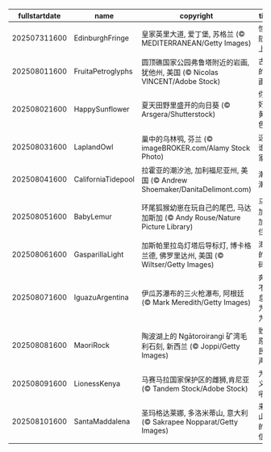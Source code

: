 |fullstartdate|name|copyright|title|image|
|--|--|--|--|--|
202507311600|EdinburghFringe|皇家英里大道, 爱丁堡, 苏格兰 (© MEDITERRANEAN/Getty Images)|惊喜随时上演|![](/zh-CN/2025/08/202507311600EdinburghFringe.jpg)|
202508011600|FruitaPetroglyphs|圆顶礁国家公园弗鲁塔附近的岩画, 犹他州, 美国 (© Nicolas VINCENT/Adobe Stock)|古老的岩画|![](/zh-CN/2025/08/202508011600FruitaPetroglyphs.jpg)|
202508021600|HappySunflower|夏天田野里盛开的向日葵 (© Arsgera/Shutterstock)|你好，黄色！|![](/zh-CN/2025/08/202508021600HappySunflower.jpg)|
202508031600|LaplandOwl|巢中的乌林鸮, 芬兰 (© imageBROKER.com/Alamy Stock Photo)|这是谁的家？|![](/zh-CN/2025/08/202508031600LaplandOwl.jpg)|
202508041600|CaliforniaTidepool|拉霍亚的潮汐池‌, 加利福尼亚州, 美国 (© Andrew Shoemaker/DanitaDelimont.com)|潮起潮落|![](/zh-CN/2025/08/202508041600CaliforniaTidepool.jpg)|
202508051600|BabyLemur|环尾狐猴幼崽在玩自己的尾巴‌, 马达加斯加 (© Andy Rouse/Nature Picture Library)|马达加斯加原住民|![](/zh-CN/2025/08/202508051600BabyLemur.jpg)|
202508061600|GasparillaLight|加斯帕里拉岛灯塔后导标灯, 博卡格兰德, 佛罗里达州, 美国 (© Wiltser/Getty Images)|海岸的密码|![](/zh-CN/2025/08/202508061600GasparillaLight.jpg)|
202508071600|IguazuArgentina|伊瓜苏瀑布的三火枪瀑布, 阿根廷 (© Mark Meredith/Getty Images)|奔流不息，为你为我|![](/zh-CN/2025/08/202508071600IguazuArgentina.jpg)|
202508081600|MaoriRock|陶波湖上的 Ngātoroirangi 矿湾毛利石刻, 新西兰 (© Joppi/Getty Images)|致敬原住民之声|![](/zh-CN/2025/08/202508081600MaoriRock.jpg)|
202508091600|LionessKenya|马赛马拉国家保护区的雌狮,肯尼亚 (© Tandem Stock/Adobe Stock)|为正义怒吼|![](/zh-CN/2025/08/202508091600LionessKenya.jpg)|
202508101600|SantaMaddalena|圣玛格达莱娜, 多洛米蒂山, 意大利 (© Sakrapee Nopparat/Getty Images)|来自山巅的明信片|![](/zh-CN/2025/08/202508101600SantaMaddalena.jpg)|
